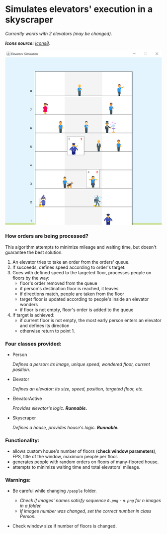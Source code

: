 # Simulates elevators' execution in a skyscraper

_Currently works with 2 elevators (may be changed)._

_**Icons source:** <a target="_blank" href="https://icons8.com">Icons8</a>._

![img.png](img.png)

### How orders are being processed?

This algorithm attempts to minimize mileage and waiting time, but doesn't guarantee the best solution.

1. An elevator tries to take an order from the orders' queue.
2. If succeeds, defines speed according to order's target.
3. Goes with defined speed to the targeted floor, processes people on floors by the way:
    - floor's order removed from the queue
    - if person's destination floor is reached, it leaves
    - if directions match, people are taken from the floor
    - target floor is updated according to people's inside an elevator wonders
    - if floor is not empty, floor's order is added to the queue
4. If target is achieved:
    - if current floor is not empty, the most early person enters an elevator and defines its direction
    - otherwise return to point 1.

### Four classes provided:

- Person

  *Defines a person: its image, unique speed, wondered floor, current position.*
- Elevator

  *Defines an elevator: its size, speed, position, targeted floor, etc.*
- ElevatorActive

  *Provides elevator's logic. **Runnable.***
- Skyscraper

  *Defines a house, provides house's logic. **Runnable.***

### Functionality:

- allows custom house's number of floors (**check window parameters**), FPS, title of the window, maximum people per
  floor.
- generates people with random orders on floors of many-floored house.
- attempts to minimize waiting time and total elevators' mileage.

### Warnings:

- Be careful while changing `/people` folder.

    - *Check if images' names satisfy sequence `0.png` - `n.png` for n images in a folder.*
    - *If images number was changed, set the correct number in class Person.*
- Check window size if number of floors is changed.
